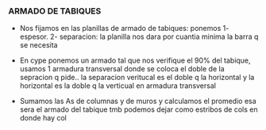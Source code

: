 
### ARMADO DE TABIQUES

- Nos fijamos en las planillas de armado de tabiques: ponemos
  1- espesor.
  2- separacion: la planilla nos dara por cuantia minima la barra q se necesita



- En cype ponemos un armado tal que nos verifique el 90% del tabique, usamos 1 armadura transversal donde se coloca el doble de la sepracion q pide.. la separacion veritucal es el doble q la horizontal y la horizontal es la doble q la verticual en armadura transversal
- Sumamos las As de columnas y de muros y calculamos el promedio esa sera el armado del tabique tmb podemos dejar como estribos de cols en donde hay col

